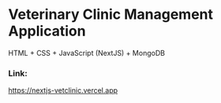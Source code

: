 # Veterinary Clinic Management Application
HTML + CSS + JavaScript (NextJS) + MongoDB

### Link:
https://nextjs-vetclinic.vercel.app
